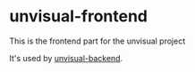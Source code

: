 # unvisual-frontend
This is the frontend part for the unvisual project

It's used by [unvisual-backend](https://github.com/cambridge-alpha-team/unvisual-backend/).
